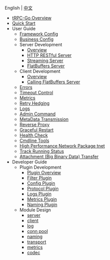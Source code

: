 English | [中文](README.zh_CN.md)

- [tRPC-Go Overview](/README.md)
- [Quick Start](/examples/helloworld/README.md)
- User Guide
  - [Framework Config](/docs/user_guide/framework_conf.md)
  - [Business Config](/config/README.md)
  - Server Development
    - [Overview](/docs/user_guide/server/overview.md)
    - [HTTP RESTful Server](/restful/README.md)
    - [Streaming Server](/stream/README.md)
    - [FlatBuffers Server](/docs/user_guide/server/flatbuffers.md)
  - Client Development
    - [Overview](/docs/user_guide/client/overview.md)
    - [Calling FlatBuffers Server](/docs/user_guide/client/flatbuffers.md)
  - [Errors](/errs/README.md)
  - [Timeout Control](/docs/user_guide/timeout_control.md)
  - [Metrics](/metrics/README.md)
  - [Retry Hedging](https://github.com/trpc-ecosystem/go-filter/blob/main/slime/README.md)
  - [Logs](/log/README.md)
  - [Admin Command](/admin/README.md)
  - [MetaData Transmission](/docs/user_guide/metadata_transmission.md)
  - [Reverse Proxy](/docs/user_guide/reverse_proxy.md)
  - [Graceful Restart](/docs/user_guide/graceful_restart.md)
  - [Health Check](/healthcheck/README.md)
  - [Cmdline Tools](https://github.com/trpc-group/trpc-cmdline)
  - [High Performance Network Package tnet](/docs/user_guide/tnet.md)
  - [Track Running Status](/rpcz/README.md)
  - [Attachment (Big Binary Data) Transfer](/docs/user_guide/attachment.md)
- Developer Guide
  - Plugin Development
    - [Plugin Overview](/plugin/README.md)
    - [Filter Plugin](/filter/README.md)
    - [Config Plugin](/docs/developer_guide/develop_plugins/config.md)
    - [Protocol Plugin](/docs/developer_guide/develop_plugins/protocol.md)
    - [Logs Plugin](/docs/developer_guide/develop_plugins/log.md)
    - [Metrics Plugin](/docs/developer_guide/develop_plugins/metrics.md)
    - [Naming Plugin](/docs/developer_guide/develop_plugins/naming.md)
  - Module Design
    - [server](/server/README.md)
    - [client](/client/README.md)
    - [log](/log/README.md)
    - [conn pool](/pool/connpool/README.md)
    - [naming](/naming/README.md)
    - [transport](/transport/README.md)
    - [metrics](/metrics/README.md)
    - [codec](/codec/README.md)
